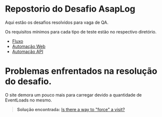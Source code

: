 # Repostorio do Desafio AsapLog

Aqui estão os desafios  resolvidos para vaga  de QA.

Os requisitos mínimos para cada tipo de teste estão no respectivo diretório.

* [Fluxo](https://github.com/thiagovasconceloos/desafio_qa/blob/main/fluxo/fluxo.md)
* [Automação Web](https://github.com/thiagovasconceloos/desafio_qa/tree/main/teste_web)
* [Automação API](https://github.com/thiagovasconceloos/desafio_qa/tree/main/teste_api)


# Problemas enfrentados na resolução do desafio.

O site demora um pouco mais para carregar devido a quantidade de EventLoads no mesmo. 
> **Solução encontrada:** [Is there a way to "force" a visit?](https://stackoverflow.com/questions/72011002/is-there-a-way-to-force-a-visit)